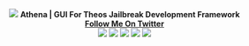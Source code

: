 <p align='center'>
  <img src='https://i.imgur.com/18Ai6wd.png'>
  <b>Athena | GUI For Theos Jailbreak Development Framework</b></br>
  <a href='https://twitter.com/maxbridgland'><b>Follow Me On Twitter</b></a></br>
  <a href='https://github.com/M4cs/Athena/stars'><img src='https://img.shields.io/github/stars/M4cs/Athena.svg'></a>
  <a href='https://github.com/M4cs/Athena/issues'><img src='https://img.shields.io/github/issues/M4cs/Athena.svg'></a>
  <img src='https://img.shields.io/badge/version-1.0.0-ff69b5.svg'>
  <a href='https://github.com/M4cs/Athena/forks'><img src='https://img.shields.io/github/forks/M4cs/Athena.svg'></a>
  <a href='https://github.com/M4cs/Athena/license'><img src='https://img.shields.io/github/license/M4cs/Athena.svg'></a>
</p>
